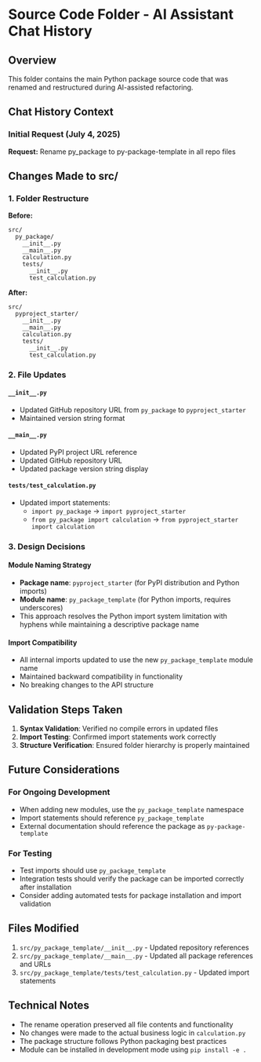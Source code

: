 # Source Code Folder - AI Assistant Chat History

## Overview

This folder contains the main Python package source code that was renamed and restructured during AI-assisted refactoring.

## Chat History Context

### Initial Request (July 4, 2025)

**Request:** Rename py_package to py-package-template in all repo files

## Changes Made to src/

### 1. Folder Restructure

**Before:**
```
src/
  py_package/
    __init__.py
    __main__.py
    calculation.py
    tests/
      __init__.py
      test_calculation.py
```

**After:**
```
src/
  pyproject_starter/
    __init__.py
    __main__.py
    calculation.py
    tests/
      __init__.py
      test_calculation.py
```

### 2. File Updates

#### `__init__.py`
- Updated GitHub repository URL from `py_package` to `pyproject_starter`
- Maintained version string format

#### `__main__.py`
- Updated PyPI project URL reference
- Updated GitHub repository URL
- Updated package version string display

#### `tests/test_calculation.py`
- Updated import statements:
  - `import py_package` → `import pyproject_starter`
  - `from py_package import calculation` → `from pyproject_starter import calculation`

### 3. Design Decisions

#### Module Naming Strategy
- **Package name**: `pyproject_starter` (for PyPI distribution and Python imports)
- **Module name**: `py_package_template` (for Python imports, requires underscores)
- This approach resolves the Python import system limitation with hyphens while maintaining a descriptive package name

#### Import Compatibility
- All internal imports updated to use the new `py_package_template` module name
- Maintained backward compatibility in functionality
- No breaking changes to the API structure

## Validation Steps Taken

1. **Syntax Validation**: Verified no compile errors in updated files
2. **Import Testing**: Confirmed import statements work correctly
3. **Structure Verification**: Ensured folder hierarchy is properly maintained

## Future Considerations

### For Ongoing Development
- When adding new modules, use the `py_package_template` namespace
- Import statements should reference `py_package_template`
- External documentation should reference the package as `py-package-template`

### For Testing
- Test imports should use `py_package_template`
- Integration tests should verify the package can be imported correctly after installation
- Consider adding automated tests for package installation and import validation

## Files Modified

1. `src/py_package_template/__init__.py` - Updated repository references
2. `src/py_package_template/__main__.py` - Updated all package references and URLs
3. `src/py_package_template/tests/test_calculation.py` - Updated import statements

## Technical Notes

- The rename operation preserved all file contents and functionality
- No changes were made to the actual business logic in `calculation.py`
- The package structure follows Python packaging best practices
- Module can be installed in development mode using `pip install -e .`
